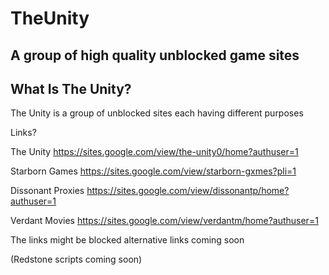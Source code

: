 # TheUnity
A group of high quality unblocked game sites
-------------------------------------------------
What Is The Unity?
-------------------
The Unity is a group of unblocked sites each having different purposes

Links?

The Unity https://sites.google.com/view/the-unity0/home?authuser=1

Starborn Games https://sites.google.com/view/starborn-gxmes?pli=1

Dissonant Proxies https://sites.google.com/view/dissonantp/home?authuser=1

Verdant Movies https://sites.google.com/view/verdantm/home?authuser=1

The links might be blocked alternative links coming soon


(Redstone scripts coming soon)

